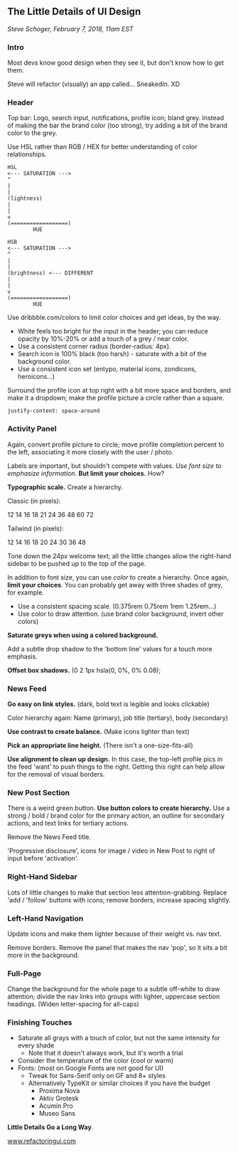 The Little Details of UI Design
-------------------------------

_Steve Schoger, February 7, 2018, 11am EST_

### Intro

Most devs know good design when they see it, but don't know how to get them.

Steve will refactor (visually) an app called... SneakedIn.  XD

### Header

Top bar: Logo, search input, notifications, profile icon; bland grey.  Instead
of making the bar the brand color (too strong), try adding a bit of the brand
color to the grey.

Use HSL rather than RGB / HEX for better understanding of color relationships.

```
HSL
<--- SATURATION --->
^
|
|
(lightness)
|
|
v
(==================)
        HUE

HSB
<--- SATURATION --->
^
|
|
(brightness) <--- DIFFERENT
|
|
v
(==================)
        HUE
```

Use dribbble.com/colors to limit color choices and get ideas, by the way.

- White feels too bright for the input in the header; you can reduce opacity by
10%-20% or add a touch of a grey / near color.
- Use a consistent corner radius (border-radius: 4px).
- Search icon is 100% black (too harsh) - saturate with a bit of the background
color.
- Use a consistent icon set (entypo, material icons, zondicons, heroicons...)

Surround the profile icon at top right with a bit more space and borders, and
make it a dropdown; make the profile picture a circle rather than a square.

```
justify-content: space-around
```

### Activity Panel

Again, convert profile picture to circle; move profile completion percent to
the left, associating it more closely with the user / photo.

Labels are important, but shouldn't compete with values.  _Use font size to
emphasize information_.  **But limit your choices.**  How?

**Typographic scale.**  Create a hierarchy.

Classic (in pixels):

12 14 16 18 21 24 36 48 60 72

Tailwind (in pixels):

12 14 16 18 20 24 30 36 48

Tone down the 24px welcome text; all the little changes allow the right-hand
sidebar to be pushed up to the top of the page.

In addition to font size, you can use _color_ to create a hierarchy.  Once
again, **limit your choices**.  You can probably get away with three shades of
grey, for example.

- Use a consistent spacing scale. (0.375rem 0.75rem 1rem 1.25rem...)
- Use color to draw attention. (use brand color background, invert other colors)

**Saturate greys when using a colored background.**

Add a subtle drop shadow to the 'bottom line' values for a touch more emphasis.

**Offset box shadows.** (0 2 1px hsla(0, 0%, 0% 0.08);

### News Feed

**Go easy on link styles.** (dark, bold text is legible and looks clickable)

Color hierarchy again: Name (primary), job title (tertiary), body (secondary)

**Use contrast to create balance.** (Make icons lighter than text)

**Pick an appropriate line height.** (There isn't a one-size-fits-all)

**Use alignment to clean up design.** In this case, the top-left profile pics
in the feed 'want' to push things to the right.  Getting this right can help
allow for the removal of visual borders.

### New Post Section

There is a weird green button.  **Use button colors to create hierarchy.**  Use
a strong / bold / brand color for the primary action, an outline for secondary
actions, and text links for tertiary actions.

Remove the News Feed title.

'Progressive disclosure', icons for image / video in New Post to right of input
before 'activation'.

### Right-Hand Sidebar

Lots of little changes to make that section less attention-grabbing.  Replace
'add / 'follow' buttons with icons; remove borders, increase spacing slightly.

### Left-Hand Navigation

Update icons and make them lighter because of their weight vs. nav text.

Remove borders.  Remove the panel that makes the nav 'pop', so it sits a bit
more in the background.

### Full-Page

Change the background for the whole page to a subtle off-white to draw
attention; divide the nav links into groups with lighter, uppercase section
headings.  (Widen letter-spacing for all-caps)

### Finishing Touches

- Saturate all grays with a touch of color, but not the same intensity for
every shade
    - Note that it doesn't always work, but it's worth a trial
- Consider the temperature of the color (cool or warm)
- Fonts: (most on Google Fonts are not good for UI)
    - Tweak for Sans-Serif only on GF and 8+ styles
    - Alternatively TypeKit or similar choices if you have the budget
        - Proxima Nova
        - Aktiv Grotesk
        - Acumin Pro
        - Museo Sans

**Little Details Go a Long Way**.

www.refactoringui.com

